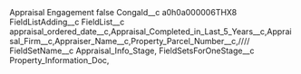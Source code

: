 <?xml version="1.0" encoding="UTF-8"?>
<CustomMetadata xmlns="http://soap.sforce.com/2006/04/metadata" xmlns:xsi="http://www.w3.org/2001/XMLSchema-instance" xmlns:xsd="http://www.w3.org/2001/XMLSchema">
    <label>Appraisal Engagement</label>
    <protected>false</protected>
    <values>
        <field>CongaId__c</field>
        <value xsi:type="xsd:string">a0h0a000006THX8</value>
    </values>
    <values>
        <field>FieldListAdding__c</field>
        <value xsi:nil="true"/>
    </values>
    <values>
        <field>FieldList__c</field>
        <value xsi:type="xsd:string">appraisal_ordered_date__c,Appraisal_Completed_in_Last_5_Years__c,Appraisal_Firm__c,Appraiser_Name__c,Property_Parcel_Number__c,////</value>
    </values>
    <values>
        <field>FieldSetName__c</field>
        <value xsi:type="xsd:string">Appraisal_Info_Stage,</value>
    </values>
    <values>
        <field>FieldSetsForOneStage__c</field>
        <value xsi:type="xsd:string">Property_Information_Doc,</value>
    </values>
</CustomMetadata>
